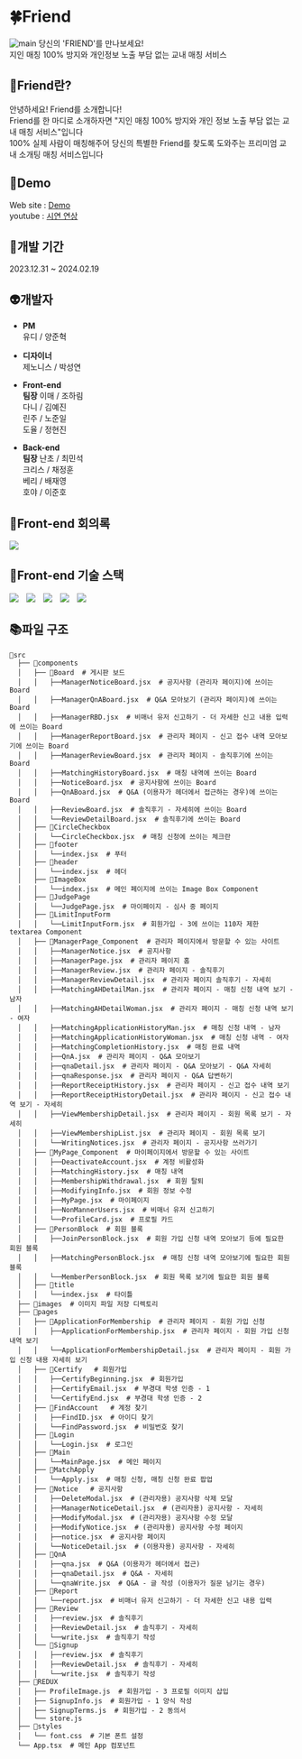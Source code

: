# 🍀Friend
![main](https://github.com/chr0405/js_counter/assets/129362281/022d3f4f-20e6-43eb-817e-09cb90a47ee1)
당신의 'FRIEND'를 만나보세요!\
지인 매칭 100% 방지와 개인정보 노출 부담 없는 교내 매칭 서비스

## 💚Friend란?

안녕하세요! Friend를 소개합니다!\
Friend를 한 마디로 소개하자면 "지인 매칭 100% 방지와 개인 정보 노출 부담 없는 교내 매칭 서비스"입니다\
100% 실제 사람이 매칭해주어 당신의 특별한 Friend를 찾도록 도와주는 프리미엄 교내 소개팅 매칭 서비스입니다

## 💚Demo

Web site : [Demo](dev--rococo-dragon-c69f42.netlify.app)\
youtube : [시연 연상](https://www.youtube.com/watch?v=jvkPfVLO6fc)

## 🧪개발 기간

2023.12.31 ~ 2024.02.19

## 👽개발자

* **PM**\
  유디 / 양준혁
  
* **디자이너**\
  제노니스 / 박성연
  
* **Front-end**\
**팀장** 이매 / 조하림\
다니 / 김예진\
린주 / 노준일\
도율 / 정현진

* **Back-end**\
**팀장** 난초 / 최민석\
크리스 / 채정훈\
베리 / 배재영\
호야 / 이준호

## 📗Front-end 회의록
<a href="https://bottlenose-barberry-5ba.notion.site/Friend-FE-489356d3cfff48a5ad3682515a3e5a7f?pvs=4"><img src="https://img.shields.io/badge/notion-000000.svg?&style=for-the-badge&logo=notion&logoColor=white"/></a>

## 🧩Front-end 기술 스택
<p>
  <img src="https://img.shields.io/badge/JavaScript-F7DF1E?style=for-the-badge&logo=JavaScript&logoColor=white" style="margin-right: 10px;"/>
  <img src="https://img.shields.io/badge/React-20232A?style=for-the-badge&logo=react&logoColor=61DAFB" style="margin-right: 10px;"/>
  <img src="https://img.shields.io/badge/styled--components-DB7093?style=for-the-badge&logo=styled-components&logoColor=white" style="margin-right: 10px;"/>
  <img src="https://img.shields.io/badge/Redux-593D88?style=for-the-badge&logo=redux&logoColor=white" style="margin-right: 10px;"/>
  <img src="https://img.shields.io/badge/Axios-5A29E4?style=for-the-badge&logo=axios&logoColor=white"/>
</p>

## 📚파일 구조
```
📁src
  ├── 📁components
  │   ├── 📁Board  # 게시판 보드
  │   │   ├──ManagerNoticeBoard.jsx  # 공지사항 (관리자 페이지)에 쓰이는 Board
  │   │   ├──ManagerQnABoard.jsx  # Q&A 모아보기 (관리자 페이지)에 쓰이는 Board
  │   │   ├──ManagerRBD.jsx  # 비매너 유저 신고하기 - 더 자세한 신고 내용 입력에 쓰이는 Board
  │   │   ├──ManagerReportBoard.jsx  # 관리자 페이지 - 신고 접수 내역 모아보기에 쓰이는 Board
  │   │   ├──ManagerReviewBoard.jsx  # 관리자 페이지 - 솔직후기에 쓰이는 Board
  │   │   ├──MatchingHistoryBoard.jsx  # 매칭 내역에 쓰이는 Board
  │   │   ├──NoticeBoard.jsx  # 공지사항에 쓰이는 Board
  │   │   ├──QnABoard.jsx  # Q&A (이용자가 헤더에서 접근하는 경우)에 쓰이는 Board
  │   │   ├──ReviewBoard.jsx  # 솔직후기 - 자세히에 쓰이는 Board
  │   │   └──ReviewDetailBoard.jsx  # 솔직후기에 쓰이는 Board
  │   ├── 📁CircleCheckbox
  │   │   └──CircleCheckbox.jsx  # 매칭 신청에 쓰이는 체크란
  │   ├── 📁footer
  │   │   └──index.jsx  # 푸터
  │   ├── 📁header
  │   │   └──index.jsx  # 헤더
  │   ├── 📁ImageBox
  │   │   └──index.jsx  # 메인 페이지에 쓰이는 Image Box Component
  │   ├── 📁JudgePage
  │   │   └──JudgePage.jsx  # 마이페이지 - 심사 중 페이지
  │   ├── 📁LimitInputForm
  │   │   └──LimitInputForm.jsx  # 회원가입 - 3에 쓰이는 110자 제한 textarea Component
  │   ├── 📁ManagerPage_Component  # 관리자 페이지에서 방문할 수 있는 사이트
  │   │   ├──ManagerNotice.jsx  # 공지사항
  │   │   ├──ManagerPage.jsx  # 관리자 페이지 홈
  │   │   ├──ManagerReview.jsx  # 관리자 페이지 - 솔직후기
  │   │   ├──ManagerReviewDetail.jsx  # 관리자 페이지 솔직후기 - 자세히
  │   │   ├──MatchingAHDetailMan.jsx  # 관리자 페이지 - 매칭 신청 내역 보기 - 남자
  │   │   ├──MatchingAHDetailWoman.jsx  # 관리자 페이지 - 매칭 신청 내역 보기 - 여자
  │   │   ├──MatchingApplicationHistoryMan.jsx  # 매칭 신청 내역 - 남자
  │   │   ├──MatchingApplicationHistoryWoman.jsx  # 매칭 신청 내역 - 여자
  │   │   ├──MatchingCompletionHistory.jsx  # 매칭 완료 내역
  │   │   ├──QnA.jsx  # 관리자 페이지 - Q&A 모아보기
  │   │   ├──qnaDetail.jsx  # 관리자 페이지 - Q&A 모아보기 - Q&A 자세히
  │   │   ├──qnaResponse.jsx  # 관리자 페이지 - Q&A 답변하기
  │   │   ├──ReportReceiptHistory.jsx  # 관리자 페이지 - 신고 접수 내역 보기
  │   │   ├──ReportReceiptHistoryDetail.jsx  # 관리자 페이지 - 신고 접수 내역 보기 - 자세히
  │   │   ├──ViewMembershipDetail.jsx  # 관리자 페이지 - 회원 목록 보기 - 자세히
  │   │   ├──ViewMembershipList.jsx  # 관리자 페이지 - 회원 목록 보기
  │   │   └──WritingNotices.jsx  # 관리자 페이지 - 공지사항 쓰러가기
  │   ├── 📁MyPage_Component  # 마이페이지에서 방문할 수 있는 사이트
  │   │   ├──DeactivateAccount.jsx  # 계정 비활성화
  │   │   ├──MatchingHistory.jsx  # 매칭 내역
  │   │   ├──MembershipWithdrawal.jsx  # 회원 탈퇴
  │   │   ├──ModifyingInfo.jsx  # 회원 정보 수정
  │   │   ├──MyPage.jsx  # 마이페이지
  │   │   ├──NonMannerUsers.jsx  # 비매너 유저 신고하기
  │   │   └──ProfileCard.jsx  # 프로필 카드
  │   ├── 📁PersonBlock  # 회원 블록
  │   │   ├──JoinPersonBlock.jsx  # 회원 가입 신청 내역 모아보기 등에 필요한 회원 블록
  │   │   ├──MatchingPersonBlock.jsx  # 매칭 신청 내역 모아보기에 필요한 회원 블록
  │   │   └──MemberPersonBlock.jsx  # 회원 목록 보기에 필요한 회원 블록
  │   ├── 📁title
  │   │   └──index.jsx  # 타이틀
  ├── 📁images  # 이미지 파일 저장 디렉토리
  ├── 📁pages
  │   ├── 📁ApplicationForMembership  # 관리자 페이지 - 회원 가입 신청
  │   │   ├──ApplicationForMembership.jsx  # 관리자 페이지 - 회원 가입 신청 내역 보기
  │   │   └──ApplicationForMembershipDetail.jsx  # 관리자 페이지 - 회원 가입 신청 내용 자세히 보기
  │   ├── 📁Certify   # 회원가입
  │   │   ├──CertifyBeginning.jsx  # 회원가입
  │   │   ├──CertifyEmail.jsx  # 부경대 학생 인증 - 1
  │   │   └──CertifyEnd.jsx  # 부경대 학생 인증 - 2
  │   ├── 📁FindAccount   # 계정 찾기
  │   │   ├──FindID.jsx  # 아이디 찾기
  │   │   └──FindPassword.jsx  # 비밀번호 찾기
  │   ├── 📁Login   
  │   │   └──Login.jsx  # 로그인
  │   ├── 📁Main  
  │   │   └──MainPage.jsx  # 메인 페이지
  │   ├── 📁MatchApply  
  │   │   └──Apply.jsx  # 매칭 신청, 매칭 신청 완료 팝업
  │   ├── 📁Notice   # 공지사항
  │   │   ├──DeleteModal.jsx  # (관리자용) 공지사항 삭제 모달
  │   │   ├──ManagerNoticeDetail.jsx  # (관리자용) 공지사항 - 자세히
  │   │   ├──ModifyModal.jsx  # (관리자용) 공지사항 수정 모달
  │   │   ├──ModifyNotice.jsx  # (관리자용) 공지사항 수정 페이지
  │   │   ├──notice.jsx  # 공지사항 페이지
  │   │   └──NoticeDetail.jsx  # (이용자용) 공지사항 - 자세히
  │   ├── 📁QnA   
  │   │   ├──qna.jsx  # Q&A (이용자가 헤더에서 접근)
  │   │   ├──qnaDetail.jsx  # Q&A - 자세히
  │   │   └──qnaWrite.jsx  # Q&A - 글 작성 (이용자가 질문 남기는 경우)
  │   ├── 📁Report   
  │   │   └──report.jsx  # 비매너 유저 신고하기 - 더 자세한 신고 내용 입력
  │   ├── 📁Review
  │   │   ├──review.jsx  # 솔직후기
  │   │   ├──ReviewDetail.jsx  # 솔직후기 - 자세히
  │   │   └──write.jsx  # 솔직후기 작성
  │   └── 📁Signup
  │   │   ├──review.jsx  # 솔직후기
  │   │   ├──ReviewDetail.jsx  # 솔직후기 - 자세히
  │   │   └──write.jsx  # 솔직후기 작성
  ├── 📁REDUX
  │   ├── ProfileImage.js  # 회원가입 - 3 프로필 이미지 삽입
  │   ├── SignupInfo.js  # 회원가입 - 1 양식 작성
  │   ├── SignupTerms.js  # 회원가입 - 2 동의서
  │   └── store.js
  ├── 📁styles
  │   └── font.css  # 기본 폰트 설정
  └── App.tsx  # 메인 App 컴포넌트
```
